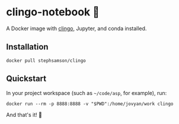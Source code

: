 # clingo-notebook 📒

A Docker image with [clingo](https://github.com/potassco/clingo), Jupyter, and
conda installed.

## Installation

```
docker pull stephsamson/clingo
```

## Quickstart

In your project workspace (such as `~/code/asp`, for example), run:

``` 
docker run --rm -p 8888:8888 -v "$PWD":/home/jovyan/work clingo
```

And that's it! 💫 

